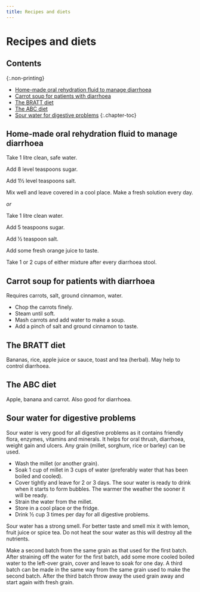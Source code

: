 ```yaml
---
title: Recipes and diets
---
```


# Recipes and diets

## Contents
{:.non-printing}

*   [Home-made oral rehydration fluid to manage diarrhoea](#home-made-oral-rehydration-fluid-to-manage-diarrhoea)
*   [Carrot soup for patients with diarrhoea](#carrot-soup-for-patients-with-diarrhoea)
*   [The BRATT diet](#the-bratt-diet)
*   [The ABC diet](#the-abc-diet)
*   [Sour water for digestive problems](#sour-water-for-digestive-problems)
{:.chapter-toc}

## Home-made oral rehydration fluid to manage diarrhoea

Take 1 litre clean, safe water.

Add 8 level teaspoons sugar.

Add 1½ level teaspoons salt.

Mix well and leave covered in a cool place. Make a fresh solution every day.

*or*

Take 1 litre clean water.

Add 5 teaspoons sugar.

Add ½ teaspoon salt.

Add some fresh orange juice to taste.

Take 1 or 2 cups of either mixture after every diarrhoea stool.

## Carrot soup for patients with diarrhoea

Requires carrots, salt, ground cinnamon, water.

*	Chop the carrots finely.
*	Steam until soft.
*	Mash carrots and add water to make a soup.
*	Add a pinch of salt and ground cinnamon to taste.

## The BRATT diet

Bananas, rice, apple juice or sauce, toast and tea (herbal). May help to control diarrhoea.

## The ABC diet

Apple, banana and carrot. Also good for diarrhoea.

## Sour water for digestive problems

Sour water is very good for all digestive problems as it contains friendly flora, enzymes, vitamins and minerals. It helps for oral thrush, diarrhoea, weight gain and ulcers. Any grain (millet, sorghum, rice or barley) can be used.

*	Wash the millet (or another grain).
*	Soak 1 cup of millet in 3 cups of water (preferably water that has been boiled and cooled).
*	Cover tightly and leave for 2 or 3 days. The sour water is ready to drink when it starts to form bubbles. The warmer the weather the sooner it will be ready.
*	Strain the water from the millet.
*	Store in a cool place or the fridge.
*	Drink ½ cup 3 times per day for all digestive problems.

Sour water has a strong smell. For better taste and smell mix it with lemon, fruit juice or spice tea. Do not heat the sour water as this will destroy all the nutrients.

Make a second batch from the same grain as that used for the first batch. After straining off the water for the first batch, add some more cooled boiled water to the left-over grain, cover and leave to soak for one day. A third batch can be made in the same way from the same grain used to make the second batch. After the third batch throw away the used grain away and start again with fresh grain.
